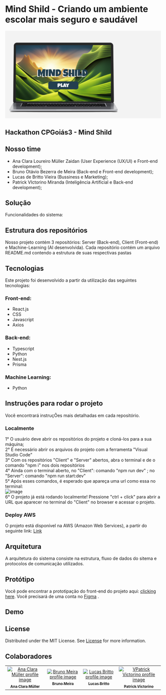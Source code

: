 # Mind Shild - Criando um ambiente escolar mais seguro e saudável
![capa Mind Shild](../assets/capaMINDSHILD.png) <br>
## Hackathon CPGoiás3 - Mind Shild

## Nosso time
- Ana Clara Loureiro Müller Zaidan (User Experience (UX/UI) e Front-end development);
- Bruno Otávio Bezerra de Meira (Back-end e Front-end development);
- Lucas de Britto Vieira (Bussiness e Marketing);
- Patrick VIctorino Miranda (Inteligência Artificial e Back-end development);

## Solução


Funcionalidades do sistema:


## Estrutura dos repositórios
Nosso projeto contém 3 repositórios: Server (Back-end), Client (Front-end) e Machine-Learning (AI desenvolvida).
Cada repositório contém um arquivo README.md contendo a estrutura de suas respectivas pastas

## Tecnologias

 Este projeto foi desenvolvido a partir da utilização das seguintes tecnologias:
 
 ### Front-end:
 - React.js
 - CSS
 - Javascript
 - Axios
 
 ### Back-end:
 - Typescript
 - Python
 - Nest.js
 - Prisma
 
 ### Machine Learning:
 - Python
 
## Instruções para rodar o projeto 
Você encontrará instruçÕes mais detalhadas em cada repositório.

### Localmente

1° O usuário deve abrir os repositórios do projeto e cloná-los para a sua máquina; <br>
2° É necessário abrir os arquivos do projeto com a ferramenta "Visual Studio Code" <br>
3° Com os repositórios "Client" e "Server" abertos, abra o terminal e de o comando "npm i" nos dois repositórios<br>
4° Ainda com o terminal aberto, no "Client": comando "npm run dev" ; no "Server": comando "npm run start:dev"<br>
5° Após esses comandos, é esperado que apareça uma url como essa no terminal: <br>
![image](https://user-images.githubusercontent.com/99264876/236677831-04ca77b2-50e1-429f-8d08-794153fa676b.png) <br>
6° O projeto já está rodando localmente! Pressione "ctrl + click" para abrir a URL que aparecer no terminal do "Client" no browser e acessar o projeto.<br>

### Deploy AWS
O projeto está disponível na AWS (Amazon Web Services), a partir do seguinte link: [Link]() 

## Arquitetura
A arquitetura do sistema consiste na estrutura, fluxo de dados do sitema e protocolos de comunicação utilizados.

## Protótipo

Você pode encontrar a prototipação do front-end do projeto aqui:  [clicking here](https://www.figma.com/file/fM3D5OXI5nZnPCnyaK2Tym/hackas-escolas?type=design&node-id=0%3A1&t=e1WctbQKHJ2ysax0-1). Você precisará de uma conta no  [Figma](https://www.figma.com/) .

## Demo

## License

Distributed under the MIT License. See [License](https://github.com/Mind-Shild/LICENSE) for more information.

## Colaboradores
<table>
  <tr>
    <td align="center">
      <a href="https://www.linkedin.com/in/ana-clara-loureiro-muller-zaidan/">
        <img src="https://media.licdn.com/dms/image/C4E03AQFESfiDsz5Reg/profile-displayphoto-shrink_800_800/0/1646850304947?e=1688601600&v=beta&t=ZjRBXNdeJ_yFPBBZ_b0cX9ly3eWj41qfTrhmCfsCt_U" width="100px;" alt="Ana Clara Müller profile image"/><br>
        <sub>
          <b>Ana Clara Müller</b>
        </sub>
      </a>
    </td>
    <td align="center">
      <a href="https://www.linkedin.com/in/bruno-omeira/">
        <img src="https://avatars.githubusercontent.com/u/99202553?v=4" width="100px;" alt="Bruno Meira profile image"/><br>
        <sub>
          <b>Bruno Meira</b>
        </sub>
      </a>
    </td>
    <td align="center">
      <a href="https://www.linkedin.com/in/lucas-britto-376665208/">
        <img src="https://media.licdn.com/dms/image/C4D03AQFd5IS-7rpuXw/profile-displayphoto-shrink_800_800/0/1644596401709?e=1691625600&v=beta&t=yi5PC_eGA5j37Q-hIlTxb1I47h8BfQ7_jSnUf1Icvug" width="100px;" alt="Lucas Britto profile image"/><br>
        <sub>
          <b>Lucas Britto</b>
        </sub>
      </a>
    </td>
    <td align="center">
      <a href="https://www.linkedin.com/in/patrick-miranda/">
        <img src="https://media.licdn.com/dms/image/D4D03AQHVEwfnpo1pFA/profile-displayphoto-shrink_800_800/0/1681828189039?e=1691625600&v=beta&t=RSda62UAPjIsJD97qklMTH09nKC-01kMX6dSWELrAyQ" width="100px;" alt="VPatrick Victorino profile image"/><br>
        <sub>
          <b>Patrick Victorino</b>
        </sub>
      </a>
    </td>
  </tr>
</table>
